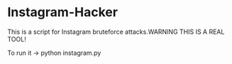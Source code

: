 # Instagram-Hacker
This is a script for Instagram bruteforce attacks.WARNING THIS IS A REAL TOOL!

To run it -> python instagram.py
